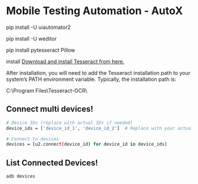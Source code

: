 # Mobile Testing Automation - AutoX

pip install -U uiautomator2

pip install -U weditor

pip install pytesseract Pillow

install [Download and install Tesseract from here.](https://github.com/UB-Mannheim/tesseract/wiki)

After installation, you will need to add the Tesseract installation path to your system’s PATH environment variable. Typically, the installation path is:

C:\Program Files\Tesseract-OCR\

## Connect multi devices!
```sh
# Device IDs (replace with actual IDs if needed)
device_ids = ['device_id_1', 'device_id_2']  # Replace with your actual device IDs

# Connect to devices
devices = [u2.connect(device_id) for device_id in device_ids]
```
## List Connected Devices!
```sh
adb devices
```